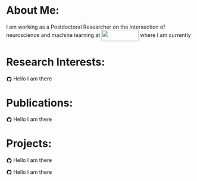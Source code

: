# About Me:
<p> I am working as a Postdoctoral Researcher on the intersection of neuroscience and machine learning at <img align="center" width="100" height="30" src="https://magpw.gess.ethz.ch/lehre/vorlesungen-uzh/_jcr_content/rightpar/contextinfo/fullwidthimage/image.imageformat.lightbox.811569037.jpg"> where I am currently</p>

# Research Interests:
<p><img align="center" width="15" height="15" src="/img/github-logo-new.png">&nbsp;Hello I am there</p>

# Publications:
<p><img align="center" width="15" height="15" src="/img/github-logo-new.png">&nbsp;Hello I am there</p>

# Projects:
<p><img align="center" width="15" height="15" src="/img/github-logo-new.png">&nbsp;Hello I am there</p>
<p><img align="center" width="15" height="15" src="/img/github-logo-new.png">&nbsp;Hello I am there</p>
